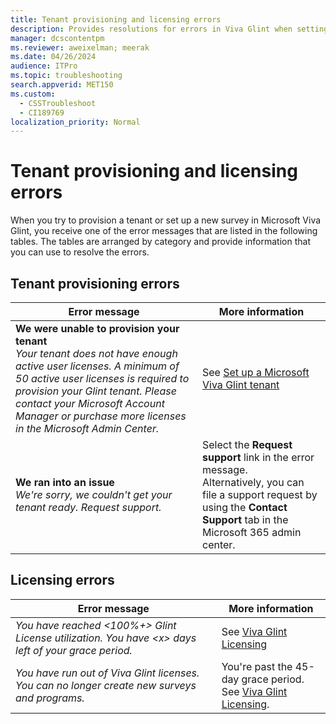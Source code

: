 ```yaml
---
title: Tenant provisioning and licensing errors 
description: Provides resolutions for errors in Viva Glint when setting up a tenant or creating a new program. 
manager: dcscontentpm
ms.reviewer: aweixelman; meerak
ms.date: 04/26/2024
audience: ITPro
ms.topic: troubleshooting
search.appverid: MET150
ms.custom: 
  - CSSTroubleshoot
  - CI189769
localization_priority: Normal
---
```


# Tenant provisioning and licensing errors

When you try to provision a tenant or set up a new survey in Microsoft Viva Glint, you receive one of the error messages that are listed in the following tables. The tables are arranged by category and provide information that you can use to resolve the errors.

## Tenant provisioning errors

| Error message | More information |
|-|-|
| **We were unable to provision your tenant**<br>*Your tenant does not have enough active user licenses. A minimum of 50 active user licenses is required to provision your Glint tenant. Please contact your Microsoft Account Manager or purchase more licenses in the Microsoft Admin Center.* | See [Set up a Microsoft Viva Glint tenant](/viva/glint/setup/viva-glint-tenant-provision#customers-entitled-for-viva-glint-provisioning") |
| **We ran into an issue**<br>*We're sorry, we couldn't get your tenant ready. Request support.* | Select the **Request support** link in the error message.<br>Alternatively, you can file a support request by using the **Contact Support** tab in the Microsoft 365 admin center. |

## Licensing errors

| Error message | More information |
|-|-|
| *You have reached \<*100%+*\> Glint License utilization. You have \<*x*\> days left of your grace period.* | See [Viva Glint Licensing](/viva/glint/setup/glint-order-teams#notifications-for-exceeding-licenses) |
| *You have run out of Viva Glint licenses. You can no longer create new surveys and programs.* | You're past the 45-day grace period.<br>See [Viva Glint Licensing](/viva/glint/setup/glint-order-teams#notifications-for-exceeding-licenses). |
